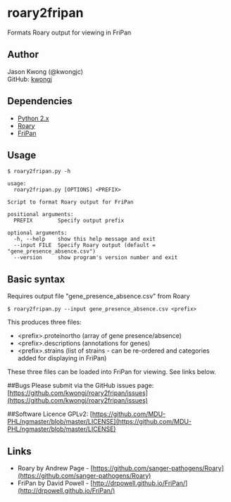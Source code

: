 # roary2fripan
Formats Roary output for viewing in FriPan

## Author
Jason Kwong (@kwongjc)  
GitHub: [kwongj](https://github.com/kwongj)  

## Dependencies
* [Python 2.x](https://www.python.org/downloads/)
* [Roary](https://github.com/sanger-pathogens/Roary)
* [FriPan](http://drpowell.github.io/FriPan/)

## Usage
`$ roary2fripan.py -h`  
```
usage: 
  roary2fripan.py [OPTIONS] <PREFIX>

Script to format Roary output for FriPan

positional arguments:
  PREFIX        Specify output prefix

optional arguments:
  -h, --help    show this help message and exit
  --input FILE  Specify Roary output (default = "gene_presence_absence.csv")
  --version     show program's version number and exit
```

## Basic syntax
Requires output file "gene_presence_absence.csv" from Roary

    $ roary2fripan.py --input gene_presence_absence.csv <prefix>

This produces three files:
* \<prefix\>.proteinortho (array of gene presence/absence)
* \<prefix\>.descriptions (annotations for genes)
* \<prefix\>.strains (list of strains - can be re-ordered and categories added for displaying in FriPan)

These three files can be loaded into FriPan for viewing. See links below.

##Bugs
Please submit via the GitHub issues page: [https://github.com/kwongj/roary2fripan/issues](https://github.com/kwongj/roary2fripan/issues)  

##Software Licence
GPLv2: [https://github.com/MDU-PHL/ngmaster/blob/master/LICENSE](https://github.com/MDU-PHL/ngmaster/blob/master/LICENSE)

## Links
* Roary by Andrew Page - [https://github.com/sanger-pathogens/Roary](https://github.com/sanger-pathogens/Roary)
* FriPan by David Powell - [http://drpowell.github.io/FriPan/](http://drpowell.github.io/FriPan/)

